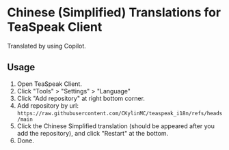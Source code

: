 # Chinese (Simplified) Translations for TeaSpeak Client

Translated by using Copilot.

## Usage

1. Open TeaSpeak Client.
2. Click "Tools" > "Settings" > "Language"
3. Click "Add repository" at right bottom corner.
4. Add repository by url: `https://raw.githubusercontent.com/CKylinMC/teaspeak_i18n/refs/heads/main`
5. Click the Chinese Simplified translation (should be appeared after you add the repository), and click "Restart" at the bottom.
6. Done.
